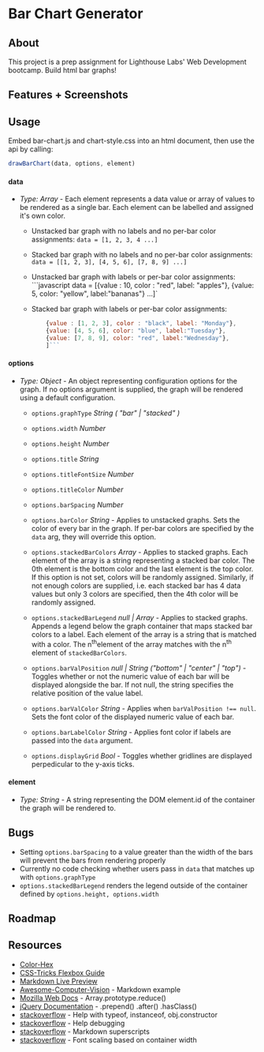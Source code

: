 # Bar Chart Generator

## About
This project is a prep assignment for Lighthouse Labs' Web Development bootcamp.  Build html bar graphs!

## Features + Screenshots

## Usage

Embed bar-chart.js and chart-style.css into an html document, then use the api by calling:

```javascript
drawBarChart(data, options, element)
```

#### data
- *Type: Array* - Each element represents a data value or array of values to be rendered as a single bar. Each element can be labelled and assigned it's own color.
  - Unstacked bar graph with no labels and no per-bar color assignments: `data = [1, 2, 3, 4 ...]`

  - Stacked bar graph with no labels and no per-bar color assignments: `data = [[1, 2, 3], [4, 5, 6], [7, 8, 9] ...]`

  - Unstacked bar graph with labels or per-bar color assignments:
    ```javascript data = [{value : 10, color : "red", label: "apples"}, {value: 5, color: "yellow", label:"bananas"} ...]`

  - Stacked bar graph with labels or per-bar color assignments:
    ```javascript data = [
        {value : [1, 2, 3], color : "black", label: "Monday"},
        {value: [4, 5, 6], color: "blue", label:"Tuesday"},
        {value: [7, 8, 9], color: "red", label:"Wednesday"},
        ]```


#### options
- *Type: Object* - An object representing configuration options for the graph.  If no options argument is supplied, the graph will be rendered using a default configuration.
  - `options.graphType` *String ( "bar" | "stacked" )*

  - `options.width` *Number*

  - `options.height` *Number*

  - `options.title` *String*

  - `options.titleFontSize` *Number*

  - `options.titleColor` *Number*

  - `options.barSpacing` *Number*

  - `options.barColor` *String* - Applies to unstacked graphs.  Sets the color of every bar in the graph.  If per-bar colors are specified by the `data` arg, they will override this option.

  - `options.stackedBarColors` *Array* - Applies to stacked graphs.  Each element of the array is a string representing a stacked bar color.  The 0th element is the bottom color and the last element is the top color.  If this option is not set, colors will be randomly assigned.  Similarly, if not enough colors are supplied, i.e. each stacked bar has 4 data values but only 3 colors are specified, then the 4th color will be randomly assigned.

  - `options.stackedBarLegend` *null | Array* - Applies to stacked graphs.  Appends a legend below the graph container that maps stacked bar colors to a label.  Each element of the array is a string that is matched with a color.  The n<sup>th</sup>element of the array matches with the n<sup>th</sup> element of `stackedBarColors`.

  - `options.barValPosition` *null | String ("bottom" | "center" | "top")* - Toggles whether or not the numeric value of each bar will be displayed alongside the bar.  If not null, the string specifies the relative position of the value label.

  - `options.barValColor` *String* - Applies when `barValPosition !== null`.  Sets the font color of the displayed numeric value of each bar.

  - `options.barLabelColor` *String* - Applies font color if labels are passed into the `data` argument.

  - `options.displayGrid` *Bool* - Toggles whether gridlines are displayed perpedicular to the y-axis ticks.

#### element
  - *Type: String* - A string representing the DOM element.id of the container the graph will be rendered to.

## Bugs
  - Setting `options.barSpacing` to a value greater than the width of the bars will prevent the bars from rendering properly
  - Currently no code checking whether users pass in `data` that matches up with `options.graphType`
  - `options.stackedBarLegend` renders the legend outside of the container defined by `options.height, options.width`

## Roadmap

## Resources
* [Color-Hex](www.color-hex.com)
* [CSS-Tricks Flexbox Guide](https://css-tricks.com/snippets/css/a-guide-to-flexbox/)
* [Markdown Live Preview](http://markdownlivepreview.com/)
* [Awesome-Computer-Vision](https://github.com/jbhuang0604/awesome-computer-vision/blob/master/README.md) - Markdown example
* [Mozilla Web Docs](https://developer.mozilla.org/en-US/docs/Web/JavaScript/Reference/Global_Objects/Array/Reduce) - Array.prototype.reduce()
* [jQuery Documentation](http://api.jquery.com) - .prepend() .after() .hasClass()
* [stackoverflow](https://stackoverflow.com/questions/1249531/how-to-get-a-javascript-objects-class#1249554) - Help with typeof, instanceof, obj.constructor
* [stackoverflow](https://stackoverflow.com/questions/280389/how-do-you-find-out-the-caller-function-in-javascript) - Help debugging
* [stackoverflow](https://stackoverflow.com/questions/15155778/superscript-in-markdown-github-flavored) - Markdown superscripts
* [stackoverflow](https://stackoverflow.com/questions/16056591/font-scaling-based-on-width-of-container#19814948) - Font scaling based on container width
